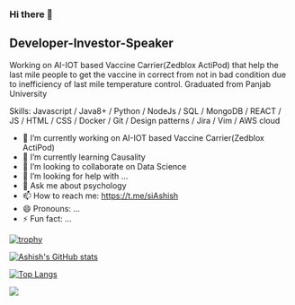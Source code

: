 ### Hi there 👋 

<!--
**siashish/siashish** is a ✨ _special_ ✨ repository because its `README.md` (this file) appears on your GitHub profile.

Here are some ideas to get you started:
-->
## Developer-Investor-Speaker

Working on AI-IOT based Vaccine Carrier(Zedblox ActiPod) that help the last mile people to get the vaccine in correct from not in bad condition due to inefficiency of last mile temperature  control. Graduated from Panjab University

Skills: Javascript / Java8+ / Python / NodeJs / SQL / MongoDB / REACT / JS / HTML / CSS / Docker / Git / Design patterns / Jira / Vim / AWS cloud

- 🔭 I’m currently working on AI-IOT based Vaccine Carrier(Zedblox ActiPod)
- 🌱 I’m currently learning Causality
- 👯 I’m looking to collaborate on Data Science
- 🤔 I’m looking for help with ...
- 💬 Ask me about psychology
- 📫 How to reach me: https://t.me/siAshish
- 😄 Pronouns: ...
- ⚡ Fun fact: ...

[![trophy](https://github-profile-trophy.vercel.app/?username=siashish)](https://github.com/siashish/github-profile-trophy)


[![Ashish's GitHub stats](https://github-readme-stats.vercel.app/api?username=siashish)](https://github.com/siashish/github-readme-stats)

[![Top Langs](https://github-readme-stats.vercel.app/api/top-langs/?username=siashish&langs_count=8)](https://github.com/siashish/github-readme-stats)

![](https://komarev.com/ghpvc/?username=siashish&color=green)
